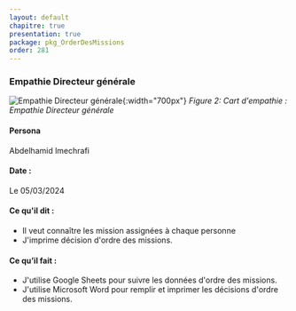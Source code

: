 ```yaml
---
layout: default
chapitre: true
presentation: true
package: pkg_OrderDesMissions
order: 281
---
```


### Empathie Directeur générale

![Empathie Directeur générale](/gestion-personnels/diagrammes/pkg_OrderDesMissions/empathie-Directeur_pkg_OrdreDesMissions.svg){:width="700px"}
*Figure 2: Cart d'empathie : Empathie Directeur générale*

<!-- note -->

#### Persona
Abdelhamid lmechrafi

#### Date :
Le 05/03/2024

#### Ce qu'il dit :
- Il veut connaître les mission assignées à chaque personne
- J'imprime décision d'ordre des missions.

#### Ce qu’il fait :
- J'utilise Google Sheets pour suivre les données d'ordre des missions.
- J'utilise Microsoft Word pour remplir et imprimer les décisions d'ordre des missions.

<!-- new slide -->